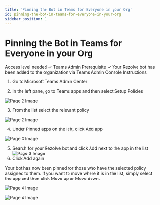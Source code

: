 ```yaml
---
title: 'Pinning the Bot in Teams for Everyone in your Org'
id: pinning-the-bot-in-teams-for-everyone-in-your-org
sidebar_position: 1
---
```



# Pinning the Bot in Teams for Everyone in your Org



Access level needed
✓ Teams Admin
Prerequisite
✓ Your Rezolve bot has been added to the organization via Teams Admin Console
Instructions

1. Go to Microsoft Teams Admin Center

2. In the left pane, go to Teams apps and then select Setup Policies

![Page 2 Image](/img/reference/images/Pinning-the-Bot-in-Teams-for-Everyone-in-your-Org_page2_4.jpeg)

3. From the list select the relevant policy

![Page 2 Image](/img/reference/images/Pinning-the-Bot-in-Teams-for-Everyone-in-your-Org_page2_5.jpeg)

4. Under Pinned apps on the left, click Add app

![Page 3 Image](/img/reference/images/Pinning-the-Bot-in-Teams-for-Everyone-in-your-Org_page3_4.jpeg)

5. Search for your Rezolve bot and click Add next to the app in the list
![Page 3 Image](/img/reference/images/Pinning-the-Bot-in-Teams-for-Everyone-in-your-Org_page3_5.jpeg)
6. Click Add again

Your bot has now been pinned for those who have the selected policy assigned to them. If you
want to move where it is in the list, simply select the app and then click Move up or Move down.

![Page 4 Image](/img/reference/images/Pinning-the-Bot-in-Teams-for-Everyone-in-your-Org_page4_4.jpeg)

![Page 4 Image](/img/reference/images/Pinning-the-Bot-in-Teams-for-Everyone-in-your-Org_page4_5.jpeg)




